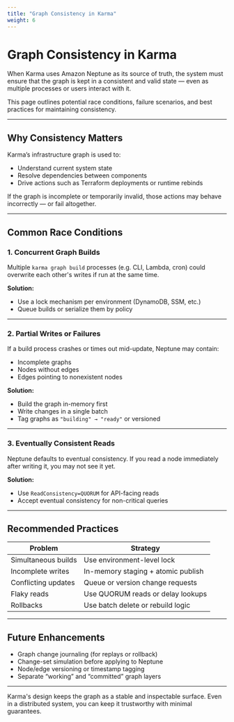 ```yaml
---
title: "Graph Consistency in Karma"
weight: 6
---
```


# Graph Consistency in Karma

When Karma uses Amazon Neptune as its source of truth, the system must ensure that the graph is kept in a consistent and valid state — even as multiple processes or users interact with it.

This page outlines potential race conditions, failure scenarios, and best practices for maintaining consistency.

---

## Why Consistency Matters

Karma’s infrastructure graph is used to:

- Understand current system state
- Resolve dependencies between components
- Drive actions such as Terraform deployments or runtime rebinds

If the graph is incomplete or temporarily invalid, those actions may behave incorrectly — or fail altogether.

---

## Common Race Conditions

### 1. Concurrent Graph Builds

Multiple `karma graph build` processes (e.g. CLI, Lambda, cron) could overwrite each other's writes if run at the same time.

**Solution:**
- Use a lock mechanism per environment (DynamoDB, SSM, etc.)
- Queue builds or serialize them by policy

---

### 2. Partial Writes or Failures

If a build process crashes or times out mid-update, Neptune may contain:
- Incomplete graphs
- Nodes without edges
- Edges pointing to nonexistent nodes

**Solution:**
- Build the graph in-memory first
- Write changes in a single batch
- Tag graphs as `"building" → "ready"` or versioned

---

### 3. Eventually Consistent Reads

Neptune defaults to eventual consistency. If you read a node immediately after writing it, you may not see it yet.

**Solution:**
- Use `ReadConsistency=QUORUM` for API-facing reads
- Accept eventual consistency for non-critical queries

---

## Recommended Practices

| Problem                | Strategy                           |
|------------------------|-------------------------------------|
| Simultaneous builds    | Use environment-level lock          |
| Incomplete writes      | In-memory staging + atomic publish |
| Conflicting updates    | Queue or version change requests   |
| Flaky reads            | Use QUORUM reads or delay lookups  |
| Rollbacks              | Use batch delete or rebuild logic  |

---

## Future Enhancements

- Graph change journaling (for replays or rollback)
- Change-set simulation before applying to Neptune
- Node/edge versioning or timestamp tagging
- Separate “working” and “committed” graph layers

---

Karma's design keeps the graph as a stable and inspectable surface. Even in a distributed system, you can keep it trustworthy with minimal guarantees.
